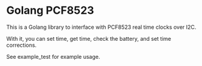 # Golang PCF8523

This is a Golang library to interface with PCF8523 real time clocks over I2C.

With it, you can set time, get time, check the battery, and set time corrections.

See example_test for example usage.

